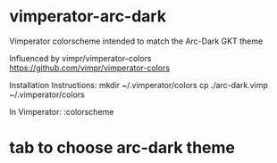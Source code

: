 # vimperator-arc-dark
Vimperator colorscheme intended to match the Arc-Dark GKT theme

Influenced by vimpr/vimperator-colors
https://github.com/vimpr/vimperator-colors

Installation Instructions:
mkdir ~/.vimperator/colors
cp ./arc-dark.vimp ~/.vimperator/colors

In Vimperator:
:colorscheme
# tab to choose arc-dark theme
